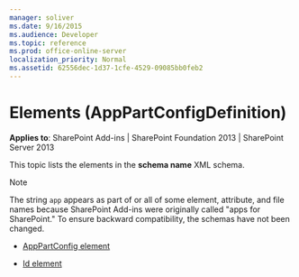 ```yaml
---
manager: soliver
ms.date: 9/16/2015
ms.audience: Developer
ms.topic: reference
ms.prod: office-online-server
localization_priority: Normal
ms.assetid: 62556dec-1d37-1cfe-4529-09085bb0feb2
---
```


# Elements (AppPartConfigDefinition)

**Applies to**: SharePoint Add-ins | SharePoint Foundation 2013 | SharePoint Server 2013

This topic lists the elements in the **schema name** XML schema.

> [!NOTE] 
> The string `app` appears as part of or all of some element, attribute, and file names because SharePoint Add-ins were originally called "apps for SharePoint." To ensure backward compatibility, the schemas have not been changed.

- [AppPartConfig element](apppartconfig-element-apppartconfigdefinition.md)

- [Id element](id-element-apppartconfigdefinition-complextypeapppartconfigdefinition.md)


<br/>

<br/>







